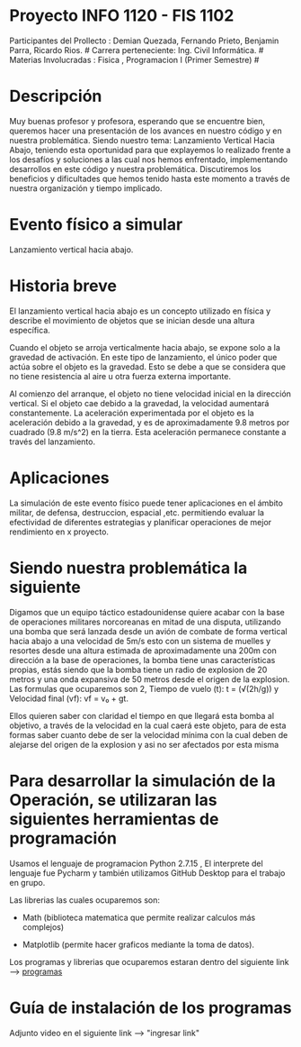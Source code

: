 # Proyecto INFO 1120 - FIS 1102
Participantes del Prollecto : Demian Quezada, Fernando Prieto, Benjamin Parra, Ricardo Rios.     #
Carrera perteneciente: Ing. Civil Informática.                                                     #
Materias Involucradas : Fisica , Programacion I (Primer Semestre)                                    #

# Descripción 
Muy buenas profesor y profesora, esperando que se encuentre bien, queremos hacer una presentación de los avances en nuestro código y en nuestra problemática. 
Siendo nuestro tema: Lanzamiento Vertical Hacia Abajo, teniendo esta oportunidad para que explayemos lo realizado frente a los desafíos y soluciones a las cual nos hemos enfrentado, implementando desarrollos en este código y nuestra problemática.
Discutiremos los beneficios y dificultades que hemos tenido hasta este momento a través de nuestra organización y tiempo implicado. 

# Evento físico a simular 
Lanzamiento vertical hacia abajo. 

# Historia breve 
El lanzamiento vertical hacia abajo es un concepto utilizado en física y describe el movimiento de objetos que se inician desde una altura específica.

Cuando el objeto se arroja verticalmente hacia abajo, se expone solo a la gravedad de activación. En este tipo de lanzamiento, el único poder que actúa sobre el objeto es la gravedad. Esto se debe a que se considera que no tiene resistencia al aire u otra fuerza externa importante.

Al comienzo del arranque, el objeto no tiene velocidad inicial en la dirección vertical. Si el objeto cae debido a la gravedad, la velocidad aumentará constantemente. La aceleración experimentada por el objeto es la aceleración debido a la gravedad, y es de aproximadamente 9.8 metros por cuadrado (9.8 m/s^2) en la tierra. Esta aceleración permanece constante a través del lanzamiento.


# Aplicaciones
La simulación de este evento físico puede tener aplicaciones en el ámbito militar, de defensa, destruccion, espacial ,etc. permitiendo evaluar la efectividad de diferentes estrategias y planificar operaciones de mejor rendimiento en x proyecto.


# Siendo nuestra problemática la siguiente

Digamos que un equipo táctico estadounidense quiere acabar con la base de operaciones militares norcoreanas en mitad de una disputa, utilizando una bomba que será lanzada desde un avión de combate de forma vertical hacia abajo a una velocidad de 5m/s esto con un sistema de muelles y resortes desde una altura estimada de aproximadamente una 200m con dirección a la base de operaciones, la bomba tiene unas características propias, estás siendo que la bomba tiene un radio de explosion de 20 metros y una onda expansiva de 50 metros desde el origen de la explosion.
Las formulas que ocuparemos son 2, Tiempo de vuelo (t): t = (√(2h/g)) y Velocidad final (vf): vf = v₀ + gt.

Ellos quieren saber con claridad el tiempo en que llegará esta bomba al objetivo, a través de la velocidad en la cual caerá este objeto, para de esta formas saber cuanto debe de ser la velocidad mínima con la cual deben de alejarse del origen de la explosion y asi no ser afectados por esta misma

# Para desarrollar la simulación de la Operación, se utilizaran las siguientes herramientas de programación
Usamos el lenguaje de programacion Python 2.7.15 , El interprete del lenguaje fue Pycharm y también utilizamos GitHub Desktop para el trabajo en grupo.

Las librerias las cuales ocuparemos son: 

+ Math (biblioteca matematica que permite realizar calculos más complejos) 

+ Matplotlib (permite hacer graficos mediante la toma de datos).

Los programas y librerias que ocuparemos estaran dentro del siguiente link --> [programas](https://drive.google.com/drive/folders/1mwAAq_y6OmhLmySDE-CxzDlTXKNUx4OL?usp=sharing)

# Guía de instalación de los programas
Adjunto video en el siguiente link --> "ingresar link"
